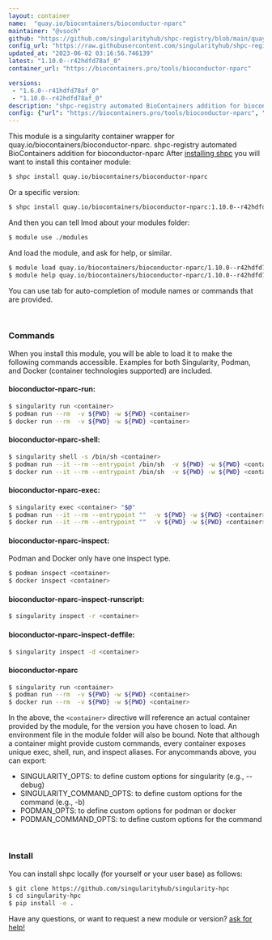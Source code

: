 ```yaml
---
layout: container
name:  "quay.io/biocontainers/bioconductor-nparc"
maintainer: "@vsoch"
github: "https://github.com/singularityhub/shpc-registry/blob/main/quay.io/biocontainers/bioconductor-nparc/container.yaml"
config_url: "https://raw.githubusercontent.com/singularityhub/shpc-registry/main/quay.io/biocontainers/bioconductor-nparc/container.yaml"
updated_at: "2023-06-02 03:16:56.746139"
latest: "1.10.0--r42hdfd78af_0"
container_url: "https://biocontainers.pro/tools/bioconductor-nparc"

versions:
 - "1.6.0--r41hdfd78af_0"
 - "1.10.0--r42hdfd78af_0"
description: "shpc-registry automated BioContainers addition for bioconductor-nparc"
config: {"url": "https://biocontainers.pro/tools/bioconductor-nparc", "maintainer": "@vsoch", "description": "shpc-registry automated BioContainers addition for bioconductor-nparc", "latest": {"1.10.0--r42hdfd78af_0": "sha256:b0d2ea4b81d05db754ca216aca677c5c018e14c884ff4dbb03c3db3f48ecd651"}, "tags": {"1.6.0--r41hdfd78af_0": "sha256:7a1e662e003082329d2d308f8d18cf91e7974c86255b4fb369bf399ec7ed1760", "1.10.0--r42hdfd78af_0": "sha256:b0d2ea4b81d05db754ca216aca677c5c018e14c884ff4dbb03c3db3f48ecd651"}, "docker": "quay.io/biocontainers/bioconductor-nparc"}
---
```


This module is a singularity container wrapper for quay.io/biocontainers/bioconductor-nparc.
shpc-registry automated BioContainers addition for bioconductor-nparc
After [installing shpc](#install) you will want to install this container module:


```bash
$ shpc install quay.io/biocontainers/bioconductor-nparc
```

Or a specific version:

```bash
$ shpc install quay.io/biocontainers/bioconductor-nparc:1.10.0--r42hdfd78af_0
```

And then you can tell lmod about your modules folder:

```bash
$ module use ./modules
```

And load the module, and ask for help, or similar.

```bash
$ module load quay.io/biocontainers/bioconductor-nparc/1.10.0--r42hdfd78af_0
$ module help quay.io/biocontainers/bioconductor-nparc/1.10.0--r42hdfd78af_0
```

You can use tab for auto-completion of module names or commands that are provided.

<br>

### Commands

When you install this module, you will be able to load it to make the following commands accessible.
Examples for both Singularity, Podman, and Docker (container technologies supported) are included.

#### bioconductor-nparc-run:

```bash
$ singularity run <container>
$ podman run --rm  -v ${PWD} -w ${PWD} <container>
$ docker run --rm  -v ${PWD} -w ${PWD} <container>
```

#### bioconductor-nparc-shell:

```bash
$ singularity shell -s /bin/sh <container>
$ podman run --it --rm --entrypoint /bin/sh  -v ${PWD} -w ${PWD} <container>
$ docker run --it --rm --entrypoint /bin/sh  -v ${PWD} -w ${PWD} <container>
```

#### bioconductor-nparc-exec:

```bash
$ singularity exec <container> "$@"
$ podman run --it --rm --entrypoint ""  -v ${PWD} -w ${PWD} <container> "$@"
$ docker run --it --rm --entrypoint ""  -v ${PWD} -w ${PWD} <container> "$@"
```

#### bioconductor-nparc-inspect:

Podman and Docker only have one inspect type.

```bash
$ podman inspect <container>
$ docker inspect <container>
```

#### bioconductor-nparc-inspect-runscript:

```bash
$ singularity inspect -r <container>
```

#### bioconductor-nparc-inspect-deffile:

```bash
$ singularity inspect -d <container>
```



#### bioconductor-nparc

```bash
$ singularity run <container>
$ podman run --rm  -v ${PWD} -w ${PWD} <container>
$ docker run --rm  -v ${PWD} -w ${PWD} <container>
```


In the above, the `<container>` directive will reference an actual container provided
by the module, for the version you have chosen to load. An environment file in the
module folder will also be bound. Note that although a container
might provide custom commands, every container exposes unique exec, shell, run, and
inspect aliases. For anycommands above, you can export:

 - SINGULARITY_OPTS: to define custom options for singularity (e.g., --debug)
 - SINGULARITY_COMMAND_OPTS: to define custom options for the command (e.g., -b)
 - PODMAN_OPTS: to define custom options for podman or docker
 - PODMAN_COMMAND_OPTS: to define custom options for the command

<br>

### Install

You can install shpc locally (for yourself or your user base) as follows:

```bash
$ git clone https://github.com/singularityhub/singularity-hpc
$ cd singularity-hpc
$ pip install -e .
```

Have any questions, or want to request a new module or version? [ask for help!](https://github.com/singularityhub/singularity-hpc/issues)